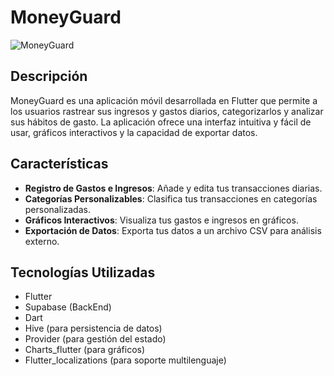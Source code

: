 # MoneyGuard

![MoneyGuard](https://example.com/screenshot.png)

## Descripción

MoneyGuard es una aplicación móvil desarrollada en Flutter que permite a los usuarios rastrear sus ingresos y gastos diarios, categorizarlos y analizar sus hábitos de gasto. La aplicación ofrece una interfaz intuitiva y fácil de usar, gráficos interactivos y la capacidad de exportar datos.

## Características

- **Registro de Gastos e Ingresos**: Añade y edita tus transacciones diarias.
- **Categorías Personalizables**: Clasifica tus transacciones en categorías personalizadas.
- **Gráficos Interactivos**: Visualiza tus gastos e ingresos en gráficos.
- **Exportación de Datos**: Exporta tus datos a un archivo CSV para análisis externo.

## Tecnologías Utilizadas

- Flutter
- Supabase (BackEnd)
- Dart
- Hive (para persistencia de datos)
- Provider (para gestión del estado)
- Charts_flutter (para gráficos)
- Flutter_localizations (para soporte multilenguaje)

